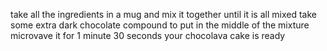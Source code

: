 take all the ingredients in a mug and mix it together until it is all mixed 
take some extra dark chocolate compound to put in the middle of the mixture 
microvave it for 1 minute 30 seconds 
your chocolava cake is ready 
